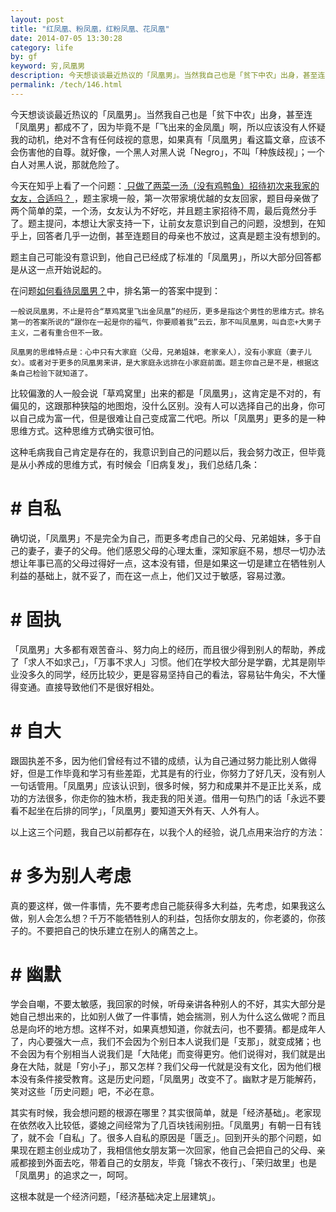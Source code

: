 ```yaml
---
layout: post
title: "红凤凰、粉凤凰，红粉凤凰、花凤凰"
date: 2014-07-05 13:30:28
category: life
by: gf
keyword: 穷,凤凰男
description: 今天想谈谈最近热议的「凤凰男」。当然我自己也是「贫下中农」出身，甚至连「凤凰男」都成不了，因为毕竟不是「飞出来的金凤凰」啊，所以应该没有人怀疑我的动机，绝对不含有任何歧
permalink: /tech/146.html
---
```

今天想谈谈最近热议的「凤凰男」。当然我自己也是「贫下中农」出身，甚至连「凤凰男」都成不了，因为毕竟不是「飞出来的金凤凰」啊，所以应该没有人怀疑我的动机，绝对不含有任何歧视的意思，如果真有「凤凰男」看这篇文章，应该不会伤害他的自尊。就好像，一个黑人对黑人说「Negro」，不叫「种族歧视」；一个白人对黑人说，那就危险了。

今天在知乎上看了一个问题：[ 只做了两菜一汤（没有鸡鸭鱼）招待初次来我家的女友，合适吗？ ][Link 1]，题主家境一般，第一次带家境优越的女友回家，题目母亲做了两个简单的菜，一个汤，女友认为不好吃，并且题主家招待不周，最后竟然分手了。题主提问，本想让大家支持一下，让前女友意识到自己的问题，没想到，在知乎上，回答者几乎一边倒，甚至连题目的母亲也不放过，这真是题主没有想到的。

题主自己可能没有意识到，他自己已经成了标准的「凤凰男」，所以大部分回答都是从这一点开始说起的。

在问题[如何看待凤凰男？][Link 2]中，排名第一的答案中提到：

    一般说凤凰男，不止是符合“草鸡窝里飞出金凤凰”的经历，更多是指这个男性的思维方式。排名第一的答案所说的“跟你在一起是你的福气，你要顺着我”云云，那不叫凤凰男，叫自恋+大男子主义，二者有重合但不一致。
    
    凤凰男的思维特点是：心中只有大家庭（父母，兄弟姐妹，老家亲人），没有小家庭（妻子儿女）。或者对于更多的凤凰男来讲，是大家庭永远排在小家庭前面。题主你自己是不是，根据这条自己检验下就知道了。

比较偏激的人一般会说「草鸡窝里」出来的都是「凤凰男」，这肯定是不对的，有偏见的，这跟那种狭隘的地图炮，没什么区别。没有人可以选择自己的出身，你可以自己成为富一代，但是很难让自己变成富二代吧。所以「凤凰男」更多的是一种思维方式。这种思维方式确实很可怕。

这种毛病我自己肯定是存在的，我意识到自己的问题以后，我会努力改正，但毕竟是从小养成的思维方式，有时候会「旧病复发」，我们总结几条：

#  # 自私 ##

确切说，「凤凰男」不是完全为自己，而更多考虑自己的父母、兄弟姐妹，多于自己的妻子，妻子的父母。他们感恩父母的心理太重，深知家庭不易，想尽一切办法想让年事已高的父母过得好一点，这本没有错，但是如果这一切是建立在牺牲别人利益的基础上，就不妥了，而在这一点上，他们又过于敏感，容易过激。

#  # 固执 ##

「凤凰男」大多都有艰苦奋斗、努力向上的经历，而且很少得到别人的帮助，养成了「求人不如求己」，「万事不求人」习惯。他们在学校大部分是学霸，尤其是刚毕业没多久的同学，经历比较少，更是容易坚持自己的看法，容易钻牛角尖，不大懂得变通。直接导致他们不是很好相处。

#  # 自大 ##

跟固执差不多，因为他们曾经有过不错的成绩，认为自己通过努力能比别人做得好，但是工作毕竟和学习有些差距，尤其是有的行业，你努力了好几天，没有别人一句话管用。「凤凰男」应该认识到，很多时候，努力和成果并不是正比关系，成功的方法很多，你走你的独木桥，我走我的阳关道。借用一句热门的话「永远不要看不起坐在后排的同学」，「凤凰男」要知道天外有天、人外有人。

以上这三个问题，我自己以前都存在，以我个人的经验，说几点用来治疗的方法：

#  # 多为别人考虑 ##

真的要这样，做一件事情，先不要考虑自己能获得多大利益，先考虑，如果我这么做，别人会怎么想？千万不能牺牲别人的利益，包括你女朋友的，你老婆的，你孩子的。不要把自己的快乐建立在别人的痛苦之上。

#  # 幽默 ##

学会自嘲，不要太敏感，我回家的时候，听母亲讲各种别人的不好，其实大部分是她自己想出来的，比如别人做了一件事情，她会揣测，别人为什么这么做呢？而且总是向坏的地方想。这样不对，如果真想知道，你就去问，也不要猜。都是成年人了，内心要强大一点，我们不会因为个别日本人说我们是「支那」，就变成猪；也不会因为有个别相当人说我们是「大陆佬」而变得更穷。他们说得对，我们就是出身在大陆，就是「穷小子」，那又怎样？我们父母一代就是没有文化，因为他们根本没有条件接受教育。这是历史问题，「凤凰男」改变不了。幽默才是万能解药，笑对这些「历史问题」吧，不必在意。

其实有时候，我会想问题的根源在哪里？其实很简单，就是「经济基础」。老家现在依然收入比较低，婆媳之间经常为了几百块钱闹别扭。「凤凰男」有朝一日有钱了，就不会「自私」了。很多人自私的原因是「匮乏」。回到开头的那个问题，如果现在题主创业成功了，我相信他女朋友第一次回家，他自己会把自己的父母、亲戚都接到外面去吃，带着自己的女朋友，毕竟「锦衣不夜行」、「荣归故里」也是「凤凰男」的追求之一，呵呵。

这根本就是一个经济问题，「经济基础决定上层建筑」。


[Link 1]: http://www.zhihu.com/question/21822682
[Link 2]: http://www.zhihu.com/question/22681940
